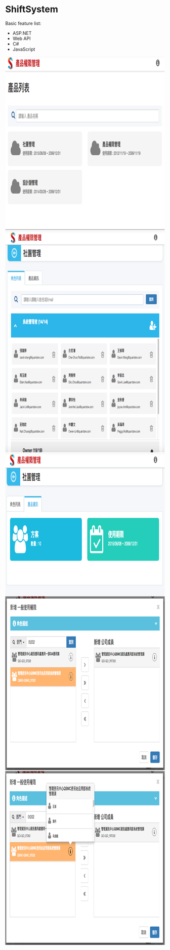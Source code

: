 # ShiftSystem

Basic feature list:

 * ASP.NET
 * Web API
 * C#
 * JavaScript

<img src="1_產品列表.png" height="550" width="900">
<img src="2_角色列表.png" height="700" width="900">
<img src="3_產品詳細資訊.png" height="450" width="900">
<img src="4_新增成員.png" height="550" width="900">
<img src="5_部門成員查詢.png" height="550" width="900">
